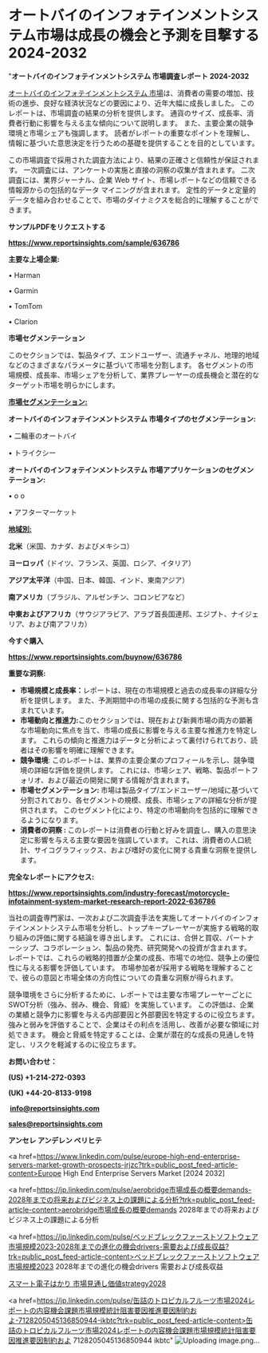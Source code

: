 # オートバイのインフォテインメントシステム市場は成長の機会と予測を目撃する2024-2032

"<strong>オートバイのインフォテインメントシステム 市場調査レポート 2024-2032</strong>

<a href=https://www.reportsinsights.com/sample/636786>オートバイのインフォテインメントシステム 市場</a>は、消費者の需要の増加、技術の進歩、良好な経済状況などの要因により、近年大幅に成長しました。 このレポートは、市場調査の結果の分析を提供します。 通貨のサイズ、成長率、消費者行動に影響を与える主な傾向について説明します。 また、主要企業の競争環境と市場シェアも強調します。 読者がレポートの重要なポイントを理解し、情報に基づいた意思決定を行うための基礎を提供することを目的としています。

この市場調査で採用された調査方法により、結果の正確さと信頼性が保証されます。 一次調査には、アンケートの実施と直接の洞察の収集が含まれます。 二次調査には、業界ジャーナル、企業 Web サイト、市場レポートなどの信頼できる情報源からの包括的なデータ マイニングが含まれます。 定性的データと定量的データを組み合わせることで、市場のダイナミクスを総合的に理解することができます。

<strong><b>サンプルPDFをリクエストする</b></strong>

<a href=https://www.reportsinsights.com/sample/636786><strong><u>https://www.reportsinsights.com/sample/636786</u></strong></a>

<strong>主要な上場企業:</strong>

• Harman

• Garmin

• TomTom

• Clarion

<strong>市場セグメンテーション</strong>

このセクションでは、製品タイプ、エンドユーザー、流通チャネル、地理的地域などのさまざまなパラメータに基づいて市場を分割します。 各セグメントの市場規模、成長率、市場シェアを分析して、業界プレーヤーの成長機会と潜在的なターゲット市場を明らかにします。

<strong><u>市場セグメンテーション</u></strong><strong><u>:</u></strong>

<strong>オートバイのインフォテインメントシステム 市場タイプのセグメンテーション:</strong>

• 二輪車のオートバイ

• トライクシー

<strong>オートバイのインフォテインメントシステム 市場アプリケーションのセグメンテーション:</strong>

• o o

• アフターマーケット

<strong><u>地域別</u></strong><strong><u>:</u></strong>

<strong>北米</strong>（米国、カナダ、およびメキシコ）

<strong>ヨーロッパ</strong>（ドイツ、フランス、英国、ロシア、イタリア）

<strong>アジア太平洋</strong>（中国、日本、韓国、インド、東南アジア）

<strong>南アメリカ</strong>（ブラジル、アルゼンチン、コロンビアなど）

<strong>中東およびアフリカ</strong>（サウジアラビア、アラブ首長国連邦、エジプト、ナイジェリア、および南アフリカ）

<strong>今すぐ購入</strong>

<a href=https://www.reportsinsights.com/buynow/636786><strong><u>https://www.reportsinsights.com/buynow/636786</u></strong></a>

<strong>重要な洞察:</strong>
<ul>
  <li><strong>市場規模と成長率：</strong>レポートは、現在の市場規模と過去の成長率の詳細な分析を提供します。 また、予測期間中の市場の成長に関する包括的な予測も含まれています。</li>
  <li><strong>市場動向と推進力:</strong>このセクションでは、現在および新興市場の両方の顕著な市場動向に焦点を当て、市場の成長に影響を与える主要な推進力を特定します。 これらの傾向と推進力はデータと分析によって裏付けられており、読者はその影響を明確に理解できます。</li>
  <li><strong>競争環境</strong>: このレポートは、業界の主要企業のプロフィールを示し、競争環境の詳細な評価を提供します。 これには、市場シェア、戦略、製品ポートフォリオ、および最近の開発に関する情報が含まれます。</li>
  <li><strong>市場セグメンテーション: </strong>市場は製品タイプ/エンドユーザー/地域に基づいて分割されており、各セグメントの規模、成長、市場シェアの詳細な分析が提供されます。 このセグメント化により、特定の市場動向を包括的に理解できるようになります。</li>
  <li><strong>消費者の洞察 : </strong>このレポートは消費者の行動と好みを調査し、購入の意思決定に影響を与える主要な要因を強調しています。 これは、消費者の人口統計、サイコグラフィックス、および嗜好の変化に関する貴重な洞察を提供します。</li>
</ul>
<strong>完全なレポートにアクセス:</strong>

<a href=https://www.reportsinsights.com/industry-forecast/motorcycle-infotainment-system-market-research-report-2022-636786><strong><u><b>https://www.reportsinsights.com/industry-forecast/motorcycle-infotainment-system-market-research-report-2022-636786</b></u></strong></a>

当社の調査専門家は、一次および二次調査手法を実施してオートバイのインフォテインメントシステム市場を分析し、トップキープレーヤーが実施する戦略的取り組みの評価に関する結論を導き出します。 これには、合併と買収、パートナーシップ、コラボレーション、製品の発売、研究開発への投資が含まれます。 レポートでは、これらの戦略的措置が企業の成長、市場での地位、競争上の優位性に与える影響を評価しています。 市場参加者が採用する戦略を理解することで、彼らの意図と市場全体の方向性についての貴重な洞察が得られます。

競争環境をさらに分析するために、レポートでは主要な市場プレーヤーごとにSWOT分析（強み、弱み、機会、脅威）を実施しています。 この評価は、企業の業績と競争力に影響を与える内部要因と外部要因を特定するのに役立ちます。 強みと弱みを評価することで、企業はその利点を活用し、改善が必要な領域に対処できます。 機会と脅威を特定することは、企業が潜在的な成長の見通しを特定し、リスクを軽減するのに役立ちます。

<strong>お問い合わせ：</strong>

<strong>(US) +1-214-272-0393</strong>

<strong>(UK) +44-20-8133-9198</strong>

<strong> </strong><a href=info@reportsinsights.com><strong><u>info@reportsinsights.com</u></strong></a>

<a href=sales@reportsinsights.com><strong><u>sales@reportsinsights.com</u></strong></a>

<strong>アンセレ アンデレン ベリヒテ</strong>

<a href=https://www.linkedin.com/pulse/europe-high-end-enterprise-servers-market-growth-prospects-jrjzc?trk=public_post_feed-article-content>Europe High End Enterprise Servers Market [2024 2032]</a>

<a href=https://jp.linkedin.com/pulse/aerobridge市場成長の概要demands-2028年までの将来およびビジネス上の課題による分析?trk=public_post_feed-article-content>aerobridge市場成長の概要demands 2028年までの将来およびビジネス上の課題による分析</a>

<a href=https://jp.linkedin.com/pulse/ベッドブレックファーストソフトウェア市場規模2023-2028年までの進化の機会drivers-需要および成長収益?trk=public_post_feed-article-content>ベッドブレックファーストソフトウェア市場規模2023 2028年までの進化の機会drivers 需要および成長収益</a>

<a href=https://www.linkedin.com/pulse/スマート電子はかり-市場見通し価値strategy2028-reportsinsights-pvt-ltd/>スマート電子はかり 市場見通し価値strategy2028</a>

<a href=https://jp.linkedin.com/pulse/缶詰のトロピカルフルーツ市場2024レポートの内容機会課題市場規模統計阻害要因推進要因制約およ-7128205045136850944-ikbtc?trk=public_post_feed-article-content>缶詰のトロピカルフルーツ市場2024レポートの内容機会課題市場規模統計阻害要因推進要因制約およ 7128205045136850944 ikbtc</a>"
![Uploading image.png…]()
